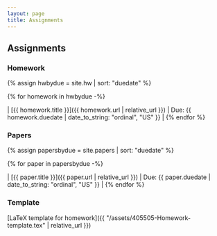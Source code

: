 ```yaml
---
layout: page
title: Assignments
---
```


## Assignments

### Homework

{% assign hwbydue = site.hw | sort: "duedate" %}

{% for homework in hwbydue -%}

| [{{ homework.title }}]({{ homework.url | relative_url }}) | Due: {{ homework.duedate | date_to_string: "ordinal", "US"  }} |
{% endfor %}


### Papers

{% assign papersbydue = site.papers | sort: "duedate" %}

{% for paper in papersbydue -%}

| [{{ paper.title }}]({{ paper.url | relative_url }}) | Due: {{ paper.duedate | date_to_string: "ordinal", "US"  }} |
{% endfor %}


### Template

[LaTeX template for homework]({{ "/assets/405505-Homework-template.tex" | relative_url }})
